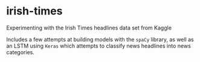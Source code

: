 # irish-times
Experimenting with the Irish Times headlines data set from Kaggle

Includes a few attempts at building models with the `spaCy` library, as well as an LSTM using `Keras` which attempts to classify news headlines into news categories.
